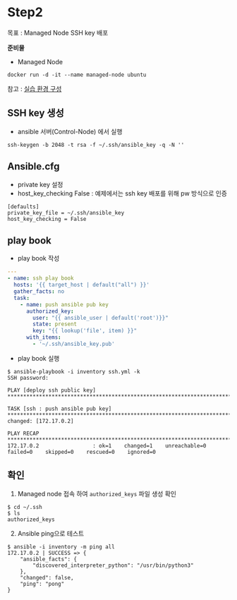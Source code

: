 # Step2

목표 : Managed Node SSH key 배포

**준비물**
* Managed Node
```shell
docker run -d -it --name managed-node ubuntu
```
참고 : [실습 환경 구성](../Tutorial-Environment.md)


## SSH key 생성
* ansible 서버(Control-Node) 에서 실행
```shell
ssh-keygen -b 2048 -t rsa -f ~/.ssh/ansible_key -q -N ''
```

## Ansible.cfg
* private key 설정
* host_key_checking False : 예제에서는 ssh key 배포를 위해 pw 방식으로 인증
```
[defaults]
private_key_file = ~/.ssh/ansible_key
host_key_checking = False
```

## play book
* play book 작성
``` yaml
---
- name: ssh play book
  hosts: '{{ target_host | default("all") }}'
  gather_facts: no
  task:
    - name: push ansible pub key
      authorized_key:
        user: "{{ ansible_user | default('root')}}"
        state: present
        key: "{{ lookup('file', item) }}"
      with_items:
        - '~/.ssh/ansible_key.pub'
```

* play book 실행
``` shell
$ ansible-playbook -i inventory ssh.yml -k
SSH password:

PLAY [deploy ssh public key] ********************************************************************************************************************************************************************************************************************************

TASK [ssh : push ansible pub key] ***************************************************************************************************************************************************************************************************************************
changed: [172.17.0.2]

PLAY RECAP **************************************************************************************************************************************************************************************************************************************************
172.17.0.2                 : ok=1    changed=1    unreachable=0    failed=0    skipped=0    rescued=0    ignored=0
```


## 확인
1) Managed node 접속 하여 `authorized_keys` 파일 생성 확인
```shell
$ cd ~/.ssh
$ ls
authorized_keys
```

2) Ansible ping으로 테스트
```shell
$ ansible -i inventory -m ping all
172.17.0.2 | SUCCESS => {
    "ansible_facts": {
        "discovered_interpreter_python": "/usr/bin/python3"
    },
    "changed": false,
    "ping": "pong"
}
```
